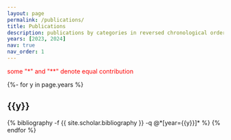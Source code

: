 ```yaml
---
layout: page
permalink: /publications/
title: Publications
description: publications by categories in reversed chronological order.
years: [2023, 2024]
nav: true
nav_order: 1
---
```

<!-- _pages/publications.md -->
<div class="publications">

<span style="color:red">some "*" and "**" denote equal contribution </span>

{%- for y in page.years %}
  <h2 class="year">{{y}}</h2>
  {% bibliography -f {{ site.scholar.bibliography }} -q @*[year={{y}}]* %}
{% endfor %}

</div>
